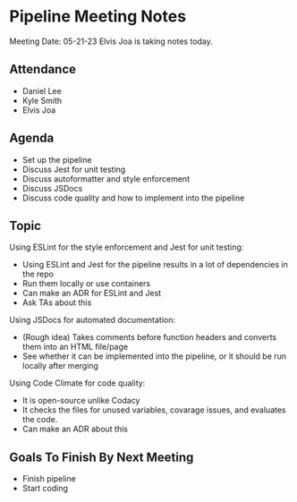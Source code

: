 # Pipeline Meeting Notes

Meeting Date: 05-21-23 Elvis Joa is taking notes today.

## Attendance 
- Daniel Lee
- Kyle Smith
- Elvis Joa

## Agenda
- Set up the pipeline
- Discuss Jest for unit testing
- Discuss autoformatter and style enforcement
- Discuss JSDocs
- Discuss code quality and how to implement into the pipeline

## Topic
Using ESLint for the style enforcement and Jest for unit testing:
- Using ESLint and Jest for the pipeline results in a lot of dependencies in the repo
- Run them locally or use containers
- Can make an ADR for ESLint and Jest
- Ask TAs about this

Using JSDocs for automated documentation:
- (Rough idea) Takes comments before function headers and converts them into an HTML file/page
- See whether it can be implemented into the pipeline, or it should be run locally after merging

Using Code Climate for code quality:
- It is open-source unlike Codacy
- It checks the files for unused variables, covarage issues, and evaluates the code.
- Can make an ADR about this

## Goals To Finish By Next Meeting
- Finish pipeline
- Start coding
